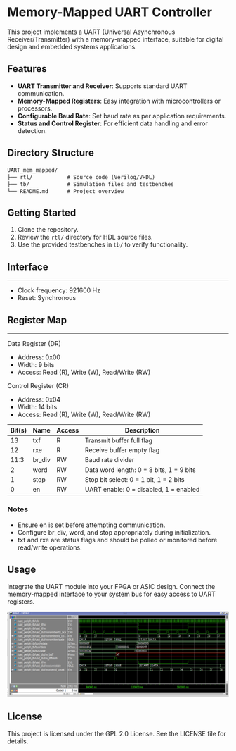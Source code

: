 # Memory-Mapped UART Controller

This project implements a UART (Universal Asynchronous Receiver/Transmitter) with a memory-mapped interface, suitable for digital design and embedded systems applications.

## Features

- **UART Transmitter and Receiver**: Supports standard UART communication.
- **Memory-Mapped Registers**: Easy integration with microcontrollers or processors.
- **Configurable Baud Rate**: Set baud rate as per application requirements.
- **Status and Control Register**: For efficient data handling and error detection.

## Directory Structure

```
UART_mem_mapped/
├── rtl/           # Source code (Verilog/VHDL)
├── tb/            # Simulation files and testbenches
└── README.md      # Project overview
```

## Getting Started

1. Clone the repository.
2. Review the `rtl/` directory for HDL source files.
3. Use the provided testbenches in `tb/` to verify functionality.



## Interface
---------
- Clock frequency: 921600 Hz  
- Reset: Synchronous  
 
## Register Map
------------
Data Register (DR)
- Address: 0x00
- Width: 9 bits
- Access: Read (R), Write (W), Read/Write (RW)

Control Register (CR)
- Address: 0x04
- Width: 14 bits  
- Access: Read (R), Write (W), Read/Write (RW)

| Bit(s) | Name     | Access | Description                              |
|--------|----------|--------|------------------------------------------|
| 13     | txf      | R      | Transmit buffer full flag                |
| 12     | rxe      | R      | Receive buffer empty flag                |
| 11:3   | br_div   | RW     | Baud rate divider                        |
| 2      | word     | RW     | Data word length: 0 = 8 bits, 1 = 9 bits |
| 1      | stop     | RW     | Stop bit select: 0 = 1 bit, 1 = 2 bits   |
| 0      | en       | RW     | UART enable: 0 = disabled, 1 = enabled   |



### Notes

- Ensure en is set before attempting communication.
- Configure br_div, word, and stop appropriately during initialization.
- txf and rxe are status flags and should be polled or monitored before read/write operations.

## Usage

Integrate the UART module into your FPGA or ASIC design. Connect the memory-mapped interface to your system bus for easy access to UART registers.

![alt text](img/wave_diagram.png)

## License

This project is licensed under the GPL 2.0 License. See the LICENSE file for details.